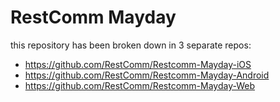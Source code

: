 # RestComm Mayday

this repository has been broken down in 3 separate repos:
* https://github.com/RestComm/Restcomm-Mayday-iOS
* https://github.com/RestComm/Restcomm-Mayday-Android
* https://github.com/RestComm/Restcomm-Mayday-Web
